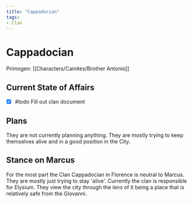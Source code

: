 ```yaml
---
title: "Cappadocian"
tags:
- Clan
---
```


# Cappadocian
Primogen:  [[Characters/Cainites/Brother Antonio]]

## Current State of Affairs
- [x] #todo Fill out clan document

## Plans
They are not currently planning anything. They are mostly trying to keep themselves alive and in a good position in the City.

## Stance on Marcus
For the most part the Clan Cappadocian in Florence is neutral to Marcus. They are mostly just trying to stay 'alive'. Currently the clan is responsible for Elysium. They view the city through the lens of it being a place that is relatively safe from the Giovanni.